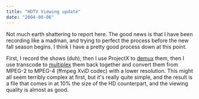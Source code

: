 ```yaml
---
title: "HDTV Viewing update"
date: "2004-08-06"
---
```


Not much earth shattering to report here. The good news is that I have been recording like a madman, and trying to perfect the process before the new fall season begins. I think I have a pretty good process down at this point.  
  
First, I record the shows (duh), then I use ProjectX to [demux](http://www.afterdawn.com/glossary/terms/demux.cfm) them, then I use transcode to [multiplex](http://www.afterdawn.com/glossary/terms/multiplexing.cfm) them back together and convert them from MPEG-2 to MPEG-4 (ffmpeg XviD codec) with a lower resolution. This might all seem terribly complex at first, but it's really quite simple, and the result is a file that comes in at 10% the size of the HD counterpart, and the viewing quality is almost as good.
